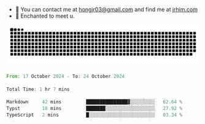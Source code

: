- 📧 You can contact me at hongjr03@gmail.com and find me at [jrhim.com](https://jrhim.com/)
- 💜 Enchanted to meet u.

![snake_animation](https://raw.githubusercontent.com/hongjr03/hongjr03/output/github-contribution-grid-snake.svg)

<!--START_SECTION:waka-->

```rust
From: 17 October 2024 - To: 24 October 2024

Total Time: 1 hr 7 mins

Markdown     42 mins         ███████████████▓░░░░░░░░░   62.64 %
Typst        18 mins         ███████░░░░░░░░░░░░░░░░░░   27.92 %
TypeScript   2 mins          █░░░░░░░░░░░░░░░░░░░░░░░░   03.34 %
```

<!--END_SECTION:waka-->
